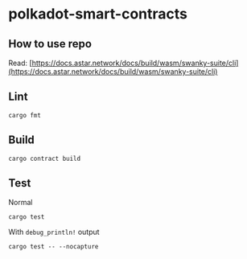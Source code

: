 # polkadot-smart-contracts

## How to use repo
Read: [https://docs.astar.network/docs/build/wasm/swanky-suite/cli](https://docs.astar.network/docs/build/wasm/swanky-suite/cli)

## Lint
```
cargo fmt
```

## Build
```
cargo contract build
```

## Test
Normal
```
cargo test
```

With `debug_println!` output
```
cargo test -- --nocapture
```